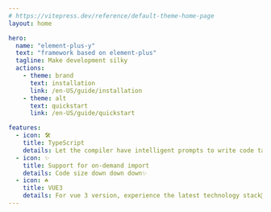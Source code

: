 ```yaml
---
# https://vitepress.dev/reference/default-theme-home-page
layout: home

hero:
  name: "element-plus-y"
  text: "framework based on element-plus"
  tagline: Make development silky
  actions:
    - theme: brand
      text: installation
      link: /en-US/guide/installation
    - theme: alt
      text: quickstart
      link: /en-US/guide/quickstart

features:
  - icon: 🛠️
    title: TypeScript
    details: Let the compiler have intelligent prompts to write code tab tab tab💟
  - icon: ✨
    title: Support for on-demand import
    details: Code size down down down✨
  - icon: ☘
    title: VUE3
    details: For vue 3 version, experience the latest technology stack🧡
---
```


